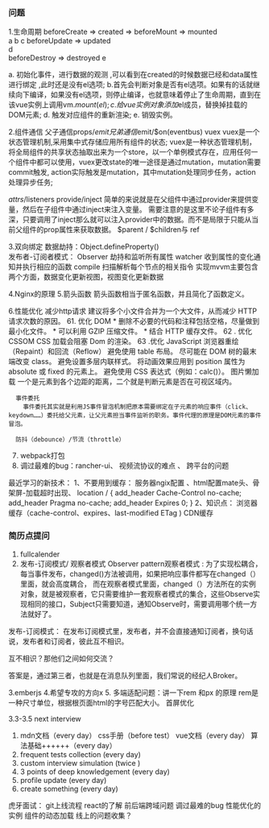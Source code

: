 ### 问题
1.生命周期 
beforeCreate =>  created  =>  beforeMount => mounted   
              a            b                c
beforeUpdate =>  updated   
              d                          
beforeDestroy => destroyed
              e

a. 初始化事件，进行数据的观测 ,可以看到在created的时候数据已经和data属性进行绑定 ,此时还是没有el选项;
b.首先会判断对象是否有el选项。如果有的话就继续向下编译，如果没有el选项，则停止编译，也就意味着停止了生命周期，直到在该vue实例上调用vm.$mount(el);
c. 给vue实例对象添加$el成员，替换掉挂载的DOM元素;
d. 触发对应组件的重新渲染;
e. 销毁实例。

2.组件通信 
  父子通信props/$emit
  兄弟通信$emit/$on(eventbus)
  vuex
    vuex是一个状态管理机制,采用集中式存储应用所有组件的状态;
    vuex是一种状态管理机制，将全局组件的共享状态抽取出来为一个store，以一个单例模式存在，应用任何一个组件中都可以使用，vuex更改state的唯一途径是通过mutation，mutation需要commit触发, action实际触发是mutation，其中mutation处理同步任务，action处理异步任务;

  $attrs/$listeners
  provide/inject
    简单的来说就是在父组件中通过provider来提供变量，然后在子组件中通过inject来注入变量。
    需要注意的是这里不论子组件有多深，只要调用了inject那么就可以注入provider中的数据。而不是局限于只能从当前父组件的prop属性来获取数据。
  $parent / $children与 ref
    

3.双向绑定 
  数据劫持：Object.defineProperty()  
  发布者-订阅者模式：
      Observer 劫持和监听所有属性 
      watcher 收到属性的变化通知并执行相应的函数
      compile 扫描解析每个节点的相关指令
  实现mvvm主要包含两个方面，数据变化更新视图，视图变化更新数据  

4.Nginx的原理 
5.箭头函数 
  箭头函数相当于匿名函数，并且简化了函数定义。

6.性能优化 
       减少http请求
       建议将多个小文件合并为一个大文件，从而减少 HTTP 请求次数的原因。 
      61. 优化 DOM
          *  删除不必要的代码和注释包括空格，尽量做到最小化文件。
          *  可以利用 GZIP 压缩文件。
          *  结合 HTTP 缓存文件。
      62 . 优化 CSSOM
          CSS 加载会阻塞 Dom 的渲染。
      63 .优化 JavaScript
          浏览器重绘（Repaint）和回流（Reflow）
          避免使用 table 布局。
          尽可能在 DOM 树的最末端改变 class。
          避免设置多层内联样式。
          将动画效果应用到 position 属性为 absolute 或 fixed 的元素上。
          避免使用 CSS 表达式（例如：calc()）。
      图片懒加载
          一个是元素到各个边距的距离，二个就是判断元素是否在可视区域内。
          
      事件委托
        事件委托其实就是利用JS事件冒泡机制把原本需要绑定在子元素的响应事件（click、keydown……）委托给父元素，让父元素担当事件监听的职务。事件代理的原理是DOM元素的事件冒泡。

      防抖（debounce）/节流（throttle）
7. webpack打包
8. 调过最难的bug：rancher-ui、  视频流协议的难点 、 跨平台的问题 

最近学习的新技术：
1、不要用到缓存：   服务器ngix配置 、html配置mate头、骨架屏-加载超时出现、
  location / {
  add_header Cache-Control no-cache;
  add_header Pragma no-cache;
  add_header Expires 0;
  }
2、知识点： 浏览器缓存（cache-control、expires、last-modified ETag ) 
           CDN缓存 

### 简历点提问
1. fullcalender 
2. 发布-订阅模式/ 观察者模式
  Observer pattern观察者模式 : 为了实现松耦合，每当事件发布，changed()方法被调用，如果把响应事件都写在changed（）里面，就会高度耦合，  而在观察者模式里面，changed（）方法所在的实例对象，就是被观察者，它只需要维护一套观察者模式的集合，这些Observe实现相同的接口，Subject只需要知道，通知Observe时，需要调用哪个统一方法就好了。

  发布-订阅模式：
  在发布订阅模式里，发布者，并不会直接通知订阅者，换句话说，发布者和订阅者，彼此互不相识。

  互不相识？那他们之间如何交流？

  答案是，通过第三者，也就是在消息队列里面，我们常说的经纪人Broker。
  
3.emberjs
4.希望专攻的方向x
5. 多端适配问题：讲一下rem 和px 的原理 
rem是一种尺寸单位，根据根页面html的字号匹配大小。 
首屏优化 



3.3-3.5 next interview
1. mdn文档（every day） css手册（before test） vue文档（every day） 算法基础++++++（every day）
2. frequent tests collection (every day)
3. custom interview simulation (twice )
4. 3 points of deep knowledgement (every day)
5. profile update (every day)
6. create something (every day)

虎牙面试： 
git上线流程 
react的了解
前后端跨域问题 
调过最难的bug
性能优化的实例
组件的动态加载
线上的问题收集？

